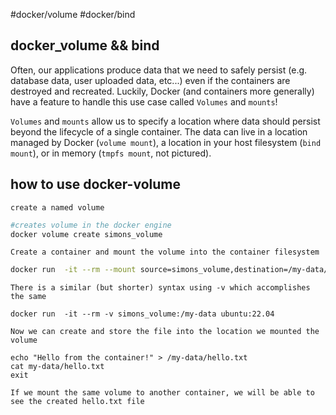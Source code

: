 #docker/volume
#docker/bind

## docker_volume && bind
Often, our applications produce data that we need to safely persist (e.g. database data, user uploaded data, etc...) even if the containers are destroyed and recreated. Luckily, Docker (and containers more generally) have a feature to handle this use case called `Volumes` and `mounts`!

`Volumes` and `mounts` allow us to specify a location where data should persist beyond the lifecycle of a single container. The data can live in a location managed by Docker (`volume mount`), a location in your host filesystem (`bind mount`), or in memory (`tmpfs mount`, not pictured).

## how to use docker-volume
`create a named volume`

```bash
#creates volume in the docker engine 
docker volume create simons_volume
```

`Create a container and mount the volume into the container filesystem`

```bash
docker run  -it --rm --mount source=simons_volume,destination=/my-data/ ubuntu:22.04
```

`There is a similar (but shorter) syntax using -v which accomplishes the same`

```shell
docker run  -it --rm -v simons_volume:/my-data ubuntu:22.04
```


`Now we can create and store the file into the location we mounted the volume`

```shell
echo "Hello from the container!" > /my-data/hello.txt
cat my-data/hello.txt
exit
```

`If we mount the same volume to another container, we will be able to see the created hello.txt file`